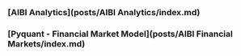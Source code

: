 
<span style="display:block; color:blue; margin-top:-90px;"> </span>
[about me](about.md)

<br/>


### [AIBI Analytics](posts/AIBI Analytics/index.md)

### [Pyquant - Financial Market Model](posts/AIBI Financial Markets/index.md)
